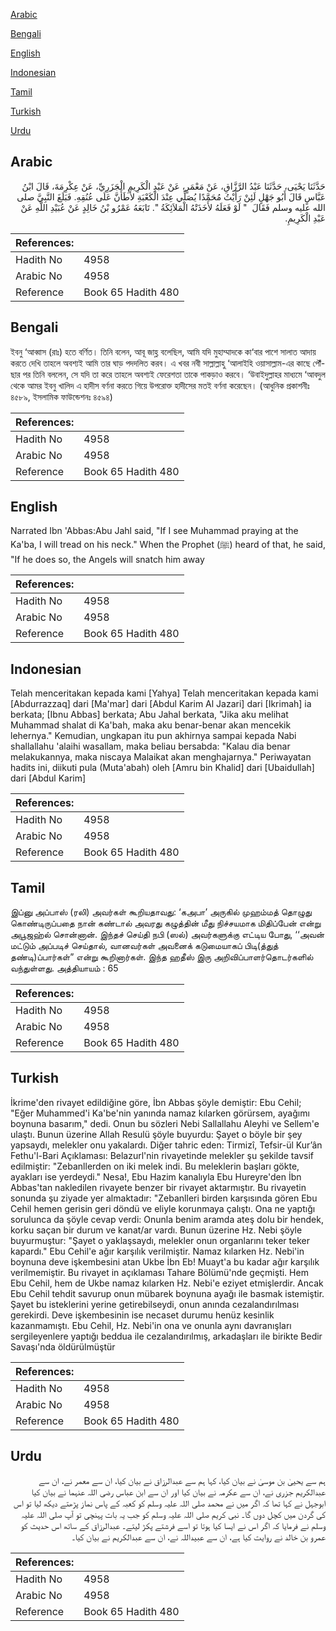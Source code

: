 [Arabic](#arabic)

[Bengali](#bengali)

[English](#english)

[Indonesian](#indonesian)

[Tamil](#tamil)

[Turkish](#turkish)

[Urdu](#urdu)

## Arabic


<div dir="rtl" lang="ar" style={{fontSize:'larger',backgroundColor:'#f8f9fa',padding:20}}>
حَدَّثَنَا يَحْيَى، حَدَّثَنَا عَبْدُ الرَّزَّاقِ، عَنْ مَعْمَرٍ، عَنْ عَبْدِ الْكَرِيمِ الْجَزَرِيِّ، عَنْ عِكْرِمَةَ، قَالَ ابْنُ عَبَّاسٍ قَالَ أَبُو جَهْلٍ لَئِنْ رَأَيْتُ مُحَمَّدًا يُصَلِّي عِنْدَ الْكَعْبَةِ لأَطَأَنَّ عَلَى عُنُقِهِ‏.‏ فَبَلَغَ النَّبِيَّ صلى الله عليه وسلم فَقَالَ ‏ "‏ لَوْ فَعَلَهُ لأَخَذَتْهُ الْمَلاَئِكَةُ ‏"‏‏.‏ تَابَعَهُ عَمْرُو بْنُ خَالِدٍ عَنْ عُبَيْدِ اللَّهِ عَنْ عَبْدِ الْكَرِيمِ‏.‏
</div>
<div style={{backgroundColor:'#f8f9fa',padding:20, marginBottom: 10}}><table> <thead> <tr> <th>References:</th> <th></th> </tr> </thead> <tbody><tr><td>Hadith No</td><td>4958</td></tr><tr><td>Arabic No</td><td>4958</td></tr><tr><td>Reference</td><td>Book 65 Hadith 480</td></tr></tbody></table></div>

## Bengali


<div dir="ltr" lang="bn" style={{fontSize:'larger',backgroundColor:'#f8f9fa',padding:20}}>
ইবনু ‘আব্বাস (রাঃ) হতে বর্ণিত। তিনি বলেন, আবূ জাহ্ল বলেছিল, আমি যদি মুহাম্মাদকে কা‘বার পাশে সালাত আদায় করতে দেখি তাহলে অবশ্যই আমি তার ঘাড় পদদলিত করব। এ খবর নবী সাল্লাল্লাহু ‘আলাইহি ওয়াসাল্লাম-এর কাছে পৌঁছার পর তিনি বললেন, সে যদি তা করে তাহলে অবশ্যই ফেরেশতা তাকে পাকড়াও করবে। ‘উবাইদুল্লাহর মাধ্যমে ‘আবদুল থেকে আমর ইবনু খালিদ এ হাদীস বর্ণনা করতে গিয়ে উপরোক্ত হাদীসের মতই বর্ণনা করেছেন। (আধুনিক প্রকাশনীঃ ৪৫৮৯, ইসলামিক ফাউন্ডেশনঃ ৪৫৯৪)
</div>
<div style={{backgroundColor:'#f8f9fa',padding:20, marginBottom: 10}}><table> <thead> <tr> <th>References:</th> <th></th> </tr> </thead> <tbody><tr><td>Hadith No</td><td>4958</td></tr><tr><td>Arabic No</td><td>4958</td></tr><tr><td>Reference</td><td>Book 65 Hadith 480</td></tr></tbody></table></div>

## English


<div dir="ltr" lang="en" style={{fontSize:'larger',backgroundColor:'#f8f9fa',padding:20}}>
Narrated Ibn 'Abbas:Abu Jahl said, "If I see Muhammad praying at the Ka'ba, I will tread on his neck." When the Prophet (ﷺ) heard of that, he said, "If he does so, the Angels will snatch him away
</div>
<div style={{backgroundColor:'#f8f9fa',padding:20, marginBottom: 10}}><table> <thead> <tr> <th>References:</th> <th></th> </tr> </thead> <tbody><tr><td>Hadith No</td><td>4958</td></tr><tr><td>Arabic No</td><td>4958</td></tr><tr><td>Reference</td><td>Book 65 Hadith 480</td></tr></tbody></table></div>

## Indonesian


<div dir="ltr" lang="id" style={{fontSize:'larger',backgroundColor:'#f8f9fa',padding:20}}>
Telah menceritakan kepada kami [Yahya] Telah menceritakan kepada kami [Abdurrazzaq] dari [Ma'mar] dari [Abdul Karim Al Jazari] dari [Ikrimah] ia berkata; [Ibnu Abbas] berkata; Abu Jahal berkata, "Jika aku melihat Muhammad shalat di Ka'bah, maka aku benar-benar akan mencekik lehernya." Kemudian, ungkapan itu pun akhirnya sampai kepada Nabi shallallahu 'alaihi wasallam, maka beliau bersabda: "Kalau dia benar melakukannya, maka niscaya Malaikat akan menghajarnya." Periwayatan hadits ini, diikuti pula (Muta'abah) oleh [Amru bin Khalid] dari [Ubaidullah] dari [Abdul Karim]
</div>
<div style={{backgroundColor:'#f8f9fa',padding:20, marginBottom: 10}}><table> <thead> <tr> <th>References:</th> <th></th> </tr> </thead> <tbody><tr><td>Hadith No</td><td>4958</td></tr><tr><td>Arabic No</td><td>4958</td></tr><tr><td>Reference</td><td>Book 65 Hadith 480</td></tr></tbody></table></div>

## Tamil


<div dir="ltr" lang="ta" style={{fontSize:'larger',backgroundColor:'#f8f9fa',padding:20}}>
இப்னு அப்பாஸ் (ரலி) அவர்கள் கூறியதாவது: ‘கஅபா’ அருகில் முஹம்மத் தொழுது கொண்டிருப்பதை நான் கண்டால் அவரது கழுத்தின் மீது நிச்சயமாக மிதிப்பேன் என்று அபூஜஹ்ல் சொன்னான். இந்தச் செய்தி நபி (ஸல்) அவர்களுக்கு எட்டிய போது, ‘‘அவன் மட்டும் அப்படிச் செய்தால், வானவர்கள் அவனைக் கடுமையாகப் பிடி(த்துத் தண்டி)ப்பார்கள்” என்று கூறினார்கள். இந்த ஹதீஸ் இரு அறிவிப்பாளர்தொடர்களில் வந்துள்ளது. அத்தியாயம் : 65
</div>
<div style={{backgroundColor:'#f8f9fa',padding:20, marginBottom: 10}}><table> <thead> <tr> <th>References:</th> <th></th> </tr> </thead> <tbody><tr><td>Hadith No</td><td>4958</td></tr><tr><td>Arabic No</td><td>4958</td></tr><tr><td>Reference</td><td>Book 65 Hadith 480</td></tr></tbody></table></div>

## Turkish


<div dir="ltr" lang="tr" style={{fontSize:'larger',backgroundColor:'#f8f9fa',padding:20}}>
İkrime'den rivayet edildiğine göre, İbn Abbas şöyle demiştir: Ebu Cehil; "Eğer Muhammed'i Ka'be'nin yanında namaz kılarken görürsem, ayağımı boynuna basarım," dedi. Onun bu sözleri Nebi Sallallahu Aleyhi ve Sellem'e ulaştı. Bunun üzerine Allah Resulü şöyle buyurdu: Şayet o böyle bir şey yapsaydı, melekler onu yakalardı. Diğer tahric eden: Tirmizî, Tefsir-ül Kur’ân Fethu'l-Bari Açıklaması: Belazurl'nin rivayetinde melekler şu şekilde tavsif edilmiştir: "Zebanllerden on iki melek indi. Bu meleklerin başları gökte, ayakları ise yerdeydi." Nesa!, Ebu Hazim kanalıyla Ebu Hureyre'den İbn Abbas'tan nakledilen rivayete benzer bir rivayet aktarmıştır. Bu rivayetin sonunda şu ziyade yer almaktadır: "Zebanlleri birden karşısında gören Ebu Cehil hemen gerisin geri döndü ve eliyle korunmaya çalıştı. Ona ne yaptığı sorulunca da şöyle cevap verdi: Onunla benim aramda ateş dolu bir hendek, korku saçan bir durum ve kanat/ar vardı. Bunun üzerine Hz. Nebi şöyle buyurmuştur: "Şayet o yaklaşsaydı, melekler onun organlarını teker teker kapardı." Ebu Cehil'e ağır karşılık verilmiştir. Namaz kılarken Hz. Nebi'in boynuna deve işkembesini atan Ukbe İbn Eb! Muayt'a bu kadar ağır karşılık verilmemiştir. Bu rivayet in açıklaması Tahare Bölümü'nde geçmişti. Hem Ebu Cehil, hem de Ukbe namaz kılarken Hz. Nebi'e eziyet etmişlerdir. Ancak Ebu Cehil tehdit savurup onun mübarek boynuna ayağı ile basmak istemiştir. Şayet bu isteklerini yerine getirebilseydi, onun anında cezalandırılması gerekirdi. Deve işkembesinin ise necaset durumu henüz kesinlik kazanmamıştı. Ebu Cehil, Hz. Nebi'in ona ve onunla aynı davranışları sergileyenlere yaptığı beddua ile cezalandırılmış, arkadaşları ile birikte Bedir Savaşı'nda öldürülmüştür
</div>
<div style={{backgroundColor:'#f8f9fa',padding:20, marginBottom: 10}}><table> <thead> <tr> <th>References:</th> <th></th> </tr> </thead> <tbody><tr><td>Hadith No</td><td>4958</td></tr><tr><td>Arabic No</td><td>4958</td></tr><tr><td>Reference</td><td>Book 65 Hadith 480</td></tr></tbody></table></div>

## Urdu


<div dir="rtl" lang="ur" style={{fontSize:'larger',backgroundColor:'#f8f9fa',padding:20}}>
ہم سے یحییٰ بن موسیٰ نے بیان کیا، کہا ہم سے عبدالرزاق نے بیان کیا، ان سے معمر نے، ان سے عبدالکریم جزری نے، ان سے عکرمہ نے بیان کیا اور ان سے ابن عباس رضی اللہ عنہما نے بیان کیا ابوجہل نے کہا تھا کہ اگر میں نے محمد صلی اللہ علیہ وسلم کو کعبہ کے پاس نماز پڑھتے دیکھ لیا تو اس کی گردن میں کچل دوں گا۔ نبی کریم صلی اللہ علیہ وسلم کو جب یہ بات پہنچی تو آپ صلی اللہ علیہ وسلم نے فرمایا کہ اگر اس نے ایسا کیا ہوتا تو اسے فرشتے پکڑ لیتے۔ عبدالرزاق کے ساتھ اس حدیث کو عمرو بن خالد نے روایت کیا ہے، ان سے عبیداللہ نے، ان سے عبدالکریم نے بیان کیا۔
</div>
<div style={{backgroundColor:'#f8f9fa',padding:20, marginBottom: 10}}><table> <thead> <tr> <th>References:</th> <th></th> </tr> </thead> <tbody><tr><td>Hadith No</td><td>4958</td></tr><tr><td>Arabic No</td><td>4958</td></tr><tr><td>Reference</td><td>Book 65 Hadith 480</td></tr></tbody></table></div>